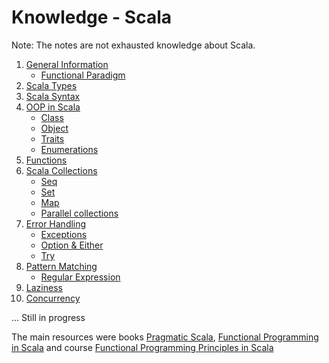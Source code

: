 Knowledge - Scala
====================

Note: The notes are not exhausted knowledge about Scala.

1) [General Information](https://github.com/OndrejKucera/knowledge_scala/blob/master/General_Information.md)
    - [Functional Paradigm](https://github.com/OndrejKucera/knowledge_scala/blob/master/General_Information.md#functional-paradigm)
2) [Scala Types](https://github.com/OndrejKucera/knowledge_scala/blob/master/Scala_Types.md)
3) [Scala Syntax](https://github.com/OndrejKucera/knowledge_scala/blob/master/Syntax.md)
4) [OOP in Scala](https://github.com/OndrejKucera/knowledge_scala/blob/master/OOP.md)
    - [Class](https://github.com/OndrejKucera/knowledge_scala/blob/master/OOP.md#class)
    - [Object](https://github.com/OndrejKucera/knowledge_scala/blob/master/OOP.md#object)
    - [Traits](https://github.com/OndrejKucera/knowledge_scala/blob/master/OOP.md#traits)
    - [Enumerations](https://github.com/OndrejKucera/knowledge_scala/blob/master/OOP.md#enumerations)
5) [Functions](https://github.com/OndrejKucera/knowledge_scala/blob/master/Functions.md)
6) [Scala Collections](https://github.com/OndrejKucera/knowledge_scala/blob/master/Collections.md)
    - [Seq](https://github.com/OndrejKucera/knowledge_scala/blob/master/Collections.md#seq)
    - [Set](https://github.com/OndrejKucera/knowledge_scala/blob/master/Collections.md#set)
    - [Map](https://github.com/OndrejKucera/knowledge_scala/blob/master/Collections.md#map)
    - [Parallel collections](https://github.com/OndrejKucera/knowledge_scala/blob/master/Collections.md#parallel-collections)
7) [Error Handling](https://github.com/OndrejKucera/knowledge_scala/blob/master/Error_Handling.md)
    - [Exceptions](https://github.com/OndrejKucera/knowledge_scala/blob/master/Error_Handling.md#exceptions)
    - [Option & Either](https://github.com/OndrejKucera/knowledge_scala/blob/master/Error_Handling.md#option--either)
    - [Try](https://github.com/OndrejKucera/knowledge_scala/blob/master/Error_Handling.md#try)
8) [Pattern Matching](https://github.com/OndrejKucera/knowledge_scala/blob/master/Pattern_Matching.md)
    - [Regular Expression](https://github.com/OndrejKucera/knowledge_scala/blob/master/Pattern_Matching.md#regular-expression)
9) [Laziness](https://github.com/OndrejKucera/knowledge_scala/blob/master/Laziness.md)
10) [Concurrency](https://github.com/OndrejKucera/knowledge_scala/blob/master/Concurrency.md)

...
Still in progress

The main resources were books [Pragmatic Scala](https://www.goodreads.com/book/show/25509140-pragmatic-scala), [Functional Programming in Scala](https://www.goodreads.com/book/show/13541678-functional-programming-in-scala) and course [Functional Programming Principles in Scala](https://www.coursera.org/learn/progfun1)
